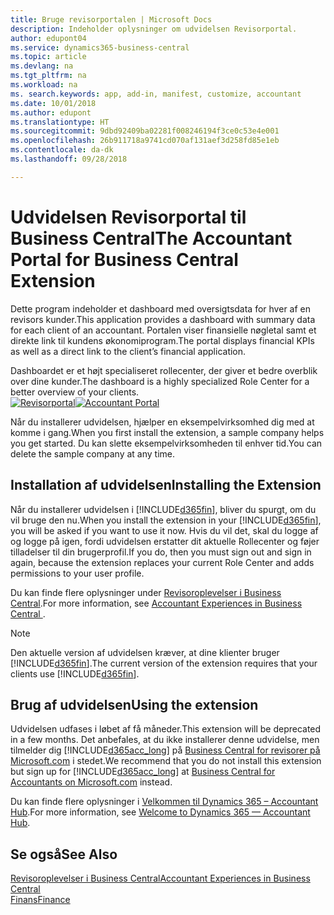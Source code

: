 ```yaml
---
title: Bruge revisorportalen | Microsoft Docs
description: Indeholder oplysninger om udvidelsen Revisorportal.
author: edupont04
ms.service: dynamics365-business-central
ms.topic: article
ms.devlang: na
ms.tgt_pltfrm: na
ms.workload: na
ms. search.keywords: app, add-in, manifest, customize, accountant
ms.date: 10/01/2018
ms.author: edupont
ms.translationtype: HT
ms.sourcegitcommit: 9dbd92409ba02281f008246194f3ce0c53e4e001
ms.openlocfilehash: 26b911718a9741cd070af131aef3d258fd85e1eb
ms.contentlocale: da-dk
ms.lasthandoff: 09/28/2018

---
```

# <a name="the-accountant-portal-for-business-central-extension"></a><span data-ttu-id="394b9-103">Udvidelsen Revisorportal til Business Central</span><span class="sxs-lookup"><span data-stu-id="394b9-103">The Accountant Portal for Business Central Extension</span></span>
<span data-ttu-id="394b9-104">Dette program indeholder et dashboard med oversigtsdata for hver af en revisors kunder.</span><span class="sxs-lookup"><span data-stu-id="394b9-104">This application provides a dashboard with summary data for each client of an accountant.</span></span> <span data-ttu-id="394b9-105">Portalen viser finansielle nøgletal samt et direkte link til kundens økonomiprogram.</span><span class="sxs-lookup"><span data-stu-id="394b9-105">The portal displays financial KPIs as well as a direct link to the client’s financial application.</span></span>  

<span data-ttu-id="394b9-106">Dashboardet er et højt specialiseret rollecenter, der giver et bedre overblik over dine kunder.</span><span class="sxs-lookup"><span data-stu-id="394b9-106">The dashboard is a highly specialized Role Center for a better overview of your clients.</span></span>  
<span data-ttu-id="394b9-107">[![Revisorportal](./media/ui-extensions-accportal/accountant-portal.png)](https://go.microsoft.com/fwlink/?linkid=851257)</span><span class="sxs-lookup"><span data-stu-id="394b9-107">[![Accountant Portal](./media/ui-extensions-accportal/accountant-portal.png)](https://go.microsoft.com/fwlink/?linkid=851257)</span></span>

<span data-ttu-id="394b9-108">Når du installerer udvidelsen, hjælper en eksempelvirksomhed dig med at komme i gang.</span><span class="sxs-lookup"><span data-stu-id="394b9-108">When you first install the extension, a sample company helps you get started.</span></span> <span data-ttu-id="394b9-109">Du kan slette eksempelvirksomheden til enhver tid.</span><span class="sxs-lookup"><span data-stu-id="394b9-109">You can delete the sample company at any time.</span></span>  

## <a name="installing-the-extension"></a><span data-ttu-id="394b9-110">Installation af udvidelsen</span><span class="sxs-lookup"><span data-stu-id="394b9-110">Installing the Extension</span></span>
<span data-ttu-id="394b9-111">Når du installerer udvidelsen i [!INCLUDE[d365fin](includes/d365fin_md.md)], bliver du spurgt, om du vil bruge den nu.</span><span class="sxs-lookup"><span data-stu-id="394b9-111">When you install the extension in your [!INCLUDE[d365fin](includes/d365fin_md.md)], you will be asked if you want to use it now.</span></span> <span data-ttu-id="394b9-112">Hvis du vil det, skal du logge af og logge på igen, fordi udvidelsen erstatter dit aktuelle Rollecenter og føjer tilladelser til din brugerprofil.</span><span class="sxs-lookup"><span data-stu-id="394b9-112">If you do, then you must sign out and sign in again, because the extension replaces your current Role Center and adds permissions to your user profile.</span></span>  

<span data-ttu-id="394b9-113">Du kan finde flere oplysninger under [Revisoroplevelser i Business Central](finance-accounting.md).</span><span class="sxs-lookup"><span data-stu-id="394b9-113">For more information, see [Accountant Experiences in Business Central ](finance-accounting.md).</span></span>  

> [!NOTE]  
>  <span data-ttu-id="394b9-114">Den aktuelle version af udvidelsen kræver, at dine klienter bruger [!INCLUDE[d365fin](includes/d365fin_md.md)].</span><span class="sxs-lookup"><span data-stu-id="394b9-114">The current version of the extension requires that your clients use [!INCLUDE[d365fin](includes/d365fin_md.md)].</span></span>  

## <a name="using-the-extension"></a><span data-ttu-id="394b9-115">Brug af udvidelsen</span><span class="sxs-lookup"><span data-stu-id="394b9-115">Using the extension</span></span>
<span data-ttu-id="394b9-116">Udvidelsen udfases i løbet af få måneder.</span><span class="sxs-lookup"><span data-stu-id="394b9-116">This extension will be deprecated in a few months.</span></span> <span data-ttu-id="394b9-117">Det anbefales, at du ikke installerer denne udvidelse, men tilmelder dig [!INCLUDE[d365acc_long](includes/d365acc_long_md.md)] på [Business Central for revisorer på Microsoft.com](https://www.microsoft.com/en-us/dynamics365/financial-insights-for-accountants) i stedet.</span><span class="sxs-lookup"><span data-stu-id="394b9-117">We recommend that you do not install this extension but sign up for [!INCLUDE[d365acc_long](includes/d365acc_long_md.md)] at [Business Central for Accountants on Microsoft.com](https://www.microsoft.com/en-us/dynamics365/financial-insights-for-accountants) instead.</span></span>

<span data-ttu-id="394b9-118">Du kan finde flere oplysninger i [Velkommen til Dynamics 365 – Accountant Hub](/dynamics365/accountants/index).</span><span class="sxs-lookup"><span data-stu-id="394b9-118">For more information, see [Welcome to Dynamics 365 — Accountant Hub](/dynamics365/accountants/index).</span></span>  

## <a name="see-also"></a><span data-ttu-id="394b9-119">Se også</span><span class="sxs-lookup"><span data-stu-id="394b9-119">See Also</span></span>
[<span data-ttu-id="394b9-120">Revisoroplevelser i Business Central</span><span class="sxs-lookup"><span data-stu-id="394b9-120">Accountant Experiences in Business Central </span></span>](finance-accounting.md)  
[<span data-ttu-id="394b9-121">Finans</span><span class="sxs-lookup"><span data-stu-id="394b9-121">Finance</span></span>](finance.md)  

